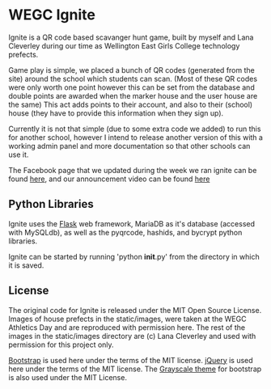 # WEGC Ignite

Ignite is a QR code based scavanger hunt game, built by myself and Lana Cleverley during our time as
Wellington East Girls College technology prefects.

Game play is simple, we placed a bunch of QR codes (generated from the site) around the school which students can scan. (Most of these QR codes were only worth one point however this can be set from the database and double points are awarded when the marker house and the user house are the same) This act adds points to their account, and also to their (school) house (they have to provide this information when they sign up).

Currently it is not that simple (due to some extra code we added) to run this for another school, however I intend to release another version of this with a working admin panel and more documentation so that other schools can use it.

The Facebook page that we updated during the week we ran ignite can be found [here](https://www.facebook.com/wegcignite/), and our announcement video can be found [here](https://www.youtube.com/watch?v=64Wh9KMe0Eg&feature=youtu.be)

## Python Libraries
Ignite uses the [Flask](http://flask.pocoo.org/) web framework, MariaDB as it's database (accessed with MySQLdb), as well as the pyqrcode, hashids, and bycrypt python libraries.

Ignite can be started by running 'python __init__.py' from the directory in which it is saved.

## License
The original code for Ignite is released under the MIT Open Source License.
Images of house prefects in the static/images, were taken at the WEGC Athletics Day and are reproduced with permission here.
The rest of the images in the static/images directory are (c) Lana Cleverley and used with permission for this project only.

[Bootstrap](http://getbootstrap.com) is used here under the terms of the MIT license.
[jQuery](https://jquery.org) is used here under the terms of the MIT license.
The [Grayscale theme](http://startbootstrap.com/template-overviews/grayscale/) for bootstrap is also used under the MIT License.
